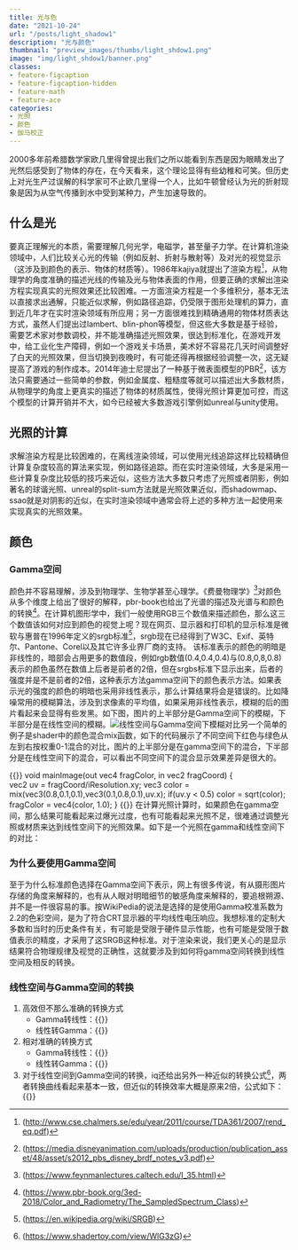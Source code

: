 ```yaml
---
title: 光与色	
date: "2021-10-24"
url: "/posts/light_shadow1"
description: "光与颜色"
thumbnail: "preview_images/thumbs/light_shdow1.png"
image: "img/light_shdow1/banner.png"
classes:
- feature-figcaption
- feature-figcaption-hidden
- feature-math
- feature-ace
categories:
- 光照
- 颜色
- 伽马校正
---
```


2000多年前希腊数学家欧几里得曾提出我们之所以能看到东西是因为眼睛发出了光然后感受到了物体的存在，在今天看来，这个理论显得有些幼稚和可笑。但历史上对光生产过误解的科学家可不止欧几里得一个人，比如牛顿曾经认为光的折射现象是因为从空气传播到水中受到某种力，产生加速导致的。

<!--more-->

## 什么是光

要真正理解光的本质，需要理解几何光学，电磁学，甚至量子力学。在计算机渲染领域中，人们比较关心光的传输（例如反射、折射与散射等）及对光的视觉显示（这涉及到颜色的表示、物体的材质等）。1986年kajiya就提出了渲染方程[^1]，从物理学的角度准确的描述光线的传输及光与物体表面的作用，但要正确的求解出渲染方程实现真实的光照效果还比较困难。一方面渲染方程是一个多维积分，基本无法以直接求出通解，只能近似求解，例如路径追踪，仍受限于图形处理机的算力，直到近几年才在实时渲染领域有所应用；另一方面很难找到精确通用的物体材质表达方式，虽然人们提出过lambert、blin-phon等模型，但这些大多数是基于经验，需要艺术家对参数调校，并不能准确描述光照效果，很达到标准化，在游戏开发中，给工业化生产障碍，例如一个游戏关卡场景，美术好不容易花几天时间调整好了白天的光照效果，但当切换到夜晚时，有可能还得再根据经验调整一次，这无疑提高了游戏的制作成本。2014年迪士尼提出了一种基于微表面模型的PBR[^2]，该方法只需要通过一些简单的参数，例如金属度、粗糙度等就可以描述出大多数材质，从物理学的角度上更真实的描述了物体的材质属性，使得光照计算更加可控，而这个模型的计算开销并不大，如今已经被大多数游戏引擎例如unreal与unity使用。

[^1]:(http://www.cse.chalmers.se/edu/year/2011/course/TDA361/2007/rend_eq.pdf)
[^2]:(https://media.disneyanimation.com/uploads/production/publication_asset/48/asset/s2012_pbs_disney_brdf_notes_v3.pdf)

## 光照的计算

求解渲染方程是比较困难的，在离线渲染领域，可以使用光线追踪这样比较精确但计算复杂度较高的算法来实现，例如路径追踪。而在实时渲染领域，大多是采用一些计算复杂度比较低的技巧来近似，这些方法大多数只考虑了光照或者阴影，例如著名的球谐光照、unreal的split-sum方法就是光照效果近似，而shadowmap、ssao就是对阴影的近似，在实时渲染领域中通常会将上述的多种方法一起使用来实现真实的光照效果。

## 颜色

### Gamma空间

颜色并不容易理解，涉及到物理学、生物学甚至心理学。《费曼物理学》[^3]对颜色从多个维度上给出了很好的解释，pbr-book也给出了光谱的描述及光谱与和颜色的转换[^4]。在计算机图形学中，我们一般使用RGB三个数值来描述颜色，那么这三个数值该如何对应到颜色的视觉上呢？现在网页、显示器和打印机的显示标准是微软与惠普在1996年定义的srgb标准[^5]，srgb现在已经得到了W3C、Exif、英特尔、Pantone、Corel以及其它许多业界厂商的支持。
该标准表示的颜色的明暗是非线性的，暗部会占用更多的数值段，例如rgb数值(0.4,0.4,0.4)与(0.8,0,8,0.8)表示的颜色虽然在数值上后者是前者的2倍，但在srgbs标准下显示出来，后者的强度并是不是前者的2倍，这种表示方法gamma空间下的颜色表示方法。如果表示光的强度的颜色的明暗也采用非线性表示，那么计算结果将会是错误的。比如降噪常用的模糊算法，涉及到求像素的平均值，如果采用非线性表示，模糊的后的图片看起来会显得有些发黑。如下图，图片的上半部分是Gamma空间下的模糊，下半部分是在线性空间的模糊。![线性空间与Gamma空间下模糊对比](/img/light_shdow1/bluringamma.png)另一个简单的例子是shader中的颜色混合mix函数，如下的代码展示了不同空间下红色与绿色从左到右按权重0-1混合的对比，图片的上半部分是在gamma空间下的混合，下半部分是在线性空间下的混合，可以看出不同空间下的混合显示效果差异是很大的。

{{<shader height=480 code-height=120 >}}
void mainImage(out vec4 fragColor, in vec2 fragCoord)
{    
    vec2 uv = fragCoord/iResolution.xy;
    vec3 color = mix(vec3(0.8,0.1,0.1),vec3(0.1,0.8,0.1),uv.x);
    if(uv.y < 0.5) color = sqrt(color);
	fragColor = vec4(color, 1.0);
}
{{</shader>}}
在计算光照计算时，如果颜色在gamma空间，那么结果可能看起来过爆光过度，也有可能看起来光照不足，很难通过调整光照或材质来达到线性空间下的光照效果。如下是一个光照在gamma和线性空间下的对比：

### 为什么要使用Gamma空间

至于为什么标准颜色选择在Gamma空间下表示，网上有很多传说，有从摄形图片存储的角度来解释的，也有从人眼对明暗细节的敏感角度来解释的，要追根朔源、并不是一件很容易的事。按WikiPedia的说法是选择的是使用Gamma校准系数为2.2的色彩空间，是为了符合CRT显示器的平均线性电压响应。我想标准的定制大多数和当时的历史条件有关，有可能是受限于硬件显示性能，也有可能是受限于数值表示的精度，才采用了这SRGB这种标准。对于渲染来说，我们更关心的是显示结果符合物理规律及视觉的正确性，这就要涉及到如何将gamma空间转换到线性空间及相反的转换。

### 线性空间与Gamma空间的转换

1. 高效但不那么准确的转换方式
	- Gamma转线性：{{<math>}}C_{l} = C_{g}\cdot C_{g}{{</math>}}
	- 线性转Gamma：{{<math>}}C_{g} = \sqrt {C_{l}}{{</math>}}
1. 相对准确的转换方式
	- Gamma转线性：{{<math>}}C_{l} = C_{g}^2.2{{</math>}}
	- 线性转Gamma：{{<math>}}C_{g} = C_{l}^0.45{{</math>}}
1. 对于线性空间到Gamma空间的转换，iq还给出另外一种近似的转换公式[^6]，两者转换曲线看起来基本一致，但近似的转换效率大概是原来2倍，公式如下：{{<math>}}C_{l} = ((2^{C_{g}}-1)-C_{g}\cdot 0.693147)\cdot 3.258891{{</math>}}

[^3]:(https://www.feynmanlectures.caltech.edu/I_35.html)
[^4]:(https://www.pbr-book.org/3ed-2018/Color_and_Radiometry/The_SampledSpectrum_Class)
[^5]:(https://en.wikipedia.org/wiki/SRGB)
[^6]:(https://www.shadertoy.com/view/WlG3zG)


